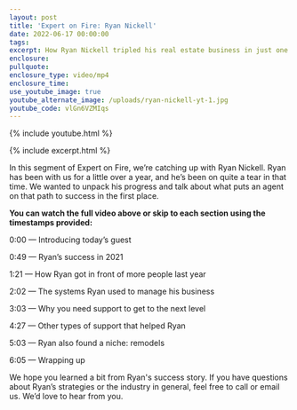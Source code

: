 ```yaml
---
layout: post
title: 'Expert on Fire: Ryan Nickell'
date: 2022-06-17 00:00:00
tags:
excerpt: How Ryan Nickell tripled his real estate business in just one year.
enclosure:
pullquote:
enclosure_type: video/mp4
enclosure_time:
use_youtube_image: true
youtube_alternate_image: /uploads/ryan-nickell-yt-1.jpg
youtube_code: vlGn6VZMIqs
---
```

{% include youtube.html %}

{% include excerpt.html %}

In this segment of Expert on Fire, we’re catching up with Ryan Nickell. Ryan has been with us for a little over a year, and he’s been on quite a tear in that time. We wanted to unpack his progress and talk about what puts an agent on that path to success in the first place.

**You can watch the full video above or skip to each section using the timestamps provided:**

0:00 — Introducing today’s guest

0:49 — Ryan’s success in 2021

1:21 — How Ryan got in front of more people last year

2:02 — The systems Ryan used to manage his business

3:03 — Why you need support to get to the next level

4:27 — Other types of support that helped Ryan

5:03 — Ryan also found a niche: remodels

6:05 — Wrapping up

We hope you learned a bit from Ryan's success story. If you have questions about Ryan’s strategies or the industry in general, feel free to call or email us. We’d love to hear from you.
